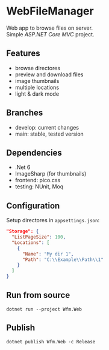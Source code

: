 # WebFileManager

Web app to browse files on server.  
Simple *ASP.NET Core MVC* project.

## Features

- browse directores
- preview and download files
- image thumbnails
- multiple locations
- light & dark mode

## Branches

- develop: current changes
- main: stable, tested version

## Dependencies

- .Net 6
- ImageSharp (for thumbnails)
- frontend: pico.css
- testing: NUnit, Moq

## Configuration

Setup directores in `appsettings.json`:

```json
"Storage": {
  "ListPageSize": 100,
  "Locations": [
    {
      "Name": "My dir 1",
      "Path": "C:\\Example\\Path\\1"
    }
  ]
}
```

## Run from source
```
dotnet run --project Wfm.Web
```

## Publish
```
dotnet publish Wfm.Web -c Release
```
